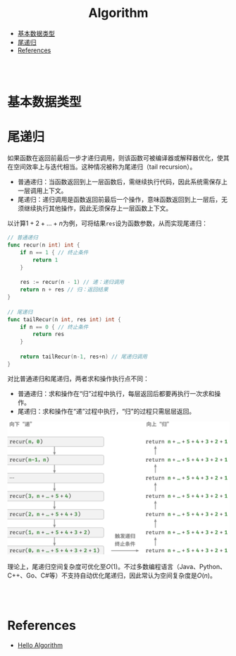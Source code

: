 <h1 style="text-align: center;"><strong>Algorithm</strong></h1>

- [基本数据类型](#基本数据类型)
- [尾递归](#尾递归)
- [References](#references)

<br></br>



# 基本数据类型


# 尾递归
如果函数在返回前最后一步才递归调用，则该函数可被编译器或解释器优化，使其在空间效率上与迭代相当。这种情况被称为尾递归（tail recursion）。

- 普通递归：当函数返回到上一层函数后，需继续执行代码，因此系统需保存上一层调用上下文。
- 尾递归：递归调用是函数返回前最后一个操作，意味函数返回到上一层后，无须继续执行其他操作，因此无须保存上一层函数上下文。

以计算$1+2+...+n$为例，可将结果`res`设为函数参数，从而实现尾递归：

```go
// 普通递归
func recur(n int) int {
    if n == 1 { // 终止条件
        return 1
    }

    res := recur(n - 1) // 递：递归调用
    return n + res // 归：返回结果
}

// 尾递归
func tailRecur(n int, res int) int {
    if n == 0 { // 终止条件
        return res
    }

    return tailRecur(n-1, res+n) // 尾递归调用
}
```

对比普通递归和尾递归，两者求和操作执行点不同：
* 普通递归：求和操作在“归”过程中执行，每层返回后都要再执行一次求和操作。
* 尾递归：求和操作在“递”过程中执行，“归”的过程只需层层返回。

![](./Images/tail_recursion_sum.png)

理论上，尾递归空间复杂度可优化至$O(1)$。不过多数编程语言（Java、Python、C++、Go、C#等）不支持自动优化尾递归，因此常认为空间复杂度是$O(n)$。

<br></br>



# References
* [Hello Algorithm](hello-algo.com)